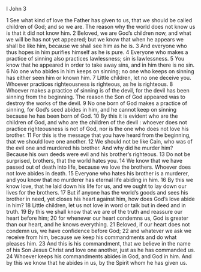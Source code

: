 I John 3

1	See what kind of love the Father has given to us, that we should be called children of God; and so we are. The reason why the world does not know us is that it did not know him.
2	Beloved, we are God’s children now, and what we will be has not yet appeared; but we know that when he appears we shall be like him, because we shall see him as he is.
3	And everyone who thus hopes in him purifies himself as he is pure.
4	Everyone who makes a practice of sinning also practices lawlessness; sin is lawlessness.
5	You know that he appeared in order to take away sins, and in him there is no sin.
6	No one who abides in him keeps on sinning; no one who keeps on sinning has either seen him or known him.
7	Little children, let no one deceive you. Whoever practices righteousness is righteous, as he is righteous.
8	Whoever makes a practice of sinning is of the devil, for the devil has been sinning from the beginning. The reason the Son of God appeared was to destroy the works of the devil.
9	No one born of God makes a practice of sinning, for God’s seed abides in him, and he cannot keep on sinning because he has been born of God.
10	By this it is evident who are the children of God, and who are the children of the devil : whoever does not practice righteousness is not of God, nor is the one who does not love his brother.
11	For this is the message that you have heard from the beginning, that we should love one another.
12	We should not be like Cain, who was of the evil one and murdered his brother. And why did he murder him? Because his own deeds were evil and his brother’s righteous.
13	Do not be surprised, brothers, that the world hates you.
14	We know that we have passed out of death into life, because we love the brothers. Whoever does not love abides in death.
15	Everyone who hates his brother is a murderer, and you know that no murderer has eternal life abiding in him.
16	By this we know love, that he laid down his life for us, and we ought to lay down our lives for the brothers.
17	But if anyone has the world’s goods and sees his brother in need, yet closes his heart against him, how does God’s love abide in him?
18	Little children, let us not love in word or talk but in deed and in truth.
19	By this we shall know that we are of the truth and reassure our heart before him;
20	for whenever our heart condemns us, God is greater than our heart, and he knows everything.
21	Beloved, if our heart does not condemn us, we have confidence before God;
22	and whatever we ask we receive from him, because we keep his commandments and do what pleases him.
23	And this is his commandment, that we believe in the name of his Son Jesus Christ and love one another, just as he has commanded us.
24	Whoever keeps his commandments abides in God, and God in him. And by this we know that he abides in us, by the Spirit whom he has given us.

